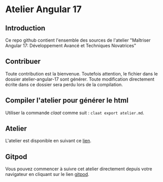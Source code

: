 # Atelier Angular 17

## Introduction

Ce repo github contient l'ensemble des sources de l'atelier "Maîtriser Angular 17: Développement Avancé et Techniques Novatrices"

## Contribuer

Toute contribution est la bienvenue. Toutefois attention, le fichier dans le dossier atelier-angular-17 sont générer. Toute modification directement écrite dans ce dossier sera perdu lors de la compilation.

## Compiler l'atelier pour générer le html

Utiliser la commande *claat* comme suit : ```claat export atelier.md```.

## Atelier

L'atelier est disponible en suivant ce [lien](https://yatho.github.io/atelier-Angular17/atelier-angular-17/).

## Gitpod

Vous pouvez commencer à suivre cet atelier directement depuis votre navigateur en cliquant sur le lien [gitpod](https://gitpod.io/new/#https://github.com/yatho/atelier-angular17).